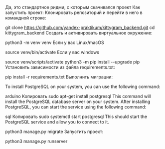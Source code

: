 Да, это стандартное ридми, с которым скачивался проект
Как запустить проект:
Клонировать репозиторий и перейти в него в командной строке:

git clone https://github.com/yandex-praktikum/kittygram_backend.git
cd kittygram_backend
Cоздать и активировать виртуальное окружение:

python3 -m venv venv
Если у вас Linux/macOS

source venv/bin/activate
Если у вас windows

source venv/scripts/activate
python3 -m pip install --upgrade pip
Установить зависимости из файла requirements.txt:

pip install -r requirements.txt
Выполнить миграции:

To install PostgreSQL on your system, you can use the following command:

arduino
Копировать
sudo apt-get install postgresql
This command will install the PostgreSQL database server on your system. After installing PostgreSQL, you can start the service using the following command:

sql
Копировать
sudo systemctl start postgresql
This should start the PostgreSQL service and allow you to connect to it.

python3 manage.py migrate
Запустить проект:

python3 manage.py runserver

